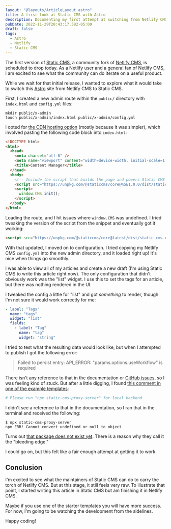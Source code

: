 ```yaml
---
layout: "@layouts/ArticleLayout.astro"
title: A first look at Static CMS with Astro
description: Documenting my first attempt at switching from Netlify CMS to Static CMS
pubDate: 2022-11-29T20:43:17.582-05:00
draft: false
tags:
  - Astro
  - Netlify
  - Static CMS
---
```

The first version of [Static CMS](https://staticjscms.netlify.app), a community fork of [Netlify CMS](https://netlifycms.org), is scheduled to drop today. As a Netlify user and a general fan of Netlify CMS, I am excited to see what the community can do iterate on a useful product.

While we wait for that initial release, I wanted to explore what it would take to switch this [Astro](https://astro.build) site from Netlify CMS to Static CMS.

First, I created a new admin route within the `public/` directory with `index.html` and `config.yml` files:

```shell
mkdir public/x-admin
touch public/x-admin/index.html public/x-admin/config.yml
```

I opted for [the CDN hosting option](https://staticjscms.netlify.app/docs/add-to-your-site-cdn) (mostly because it was simpler), which involved pasting the following code block into `index.html`:

```html
<!DOCTYPE html>
<html>
  <head>
    <meta charset="utf-8" />
    <meta name="viewport" content="width=device-width, initial-scale=1.0" />
    <title>Content Manager</title>
  </head>
  <body>
    <!-- Include the script that builds the page and powers Static CMS -->
    <script src="https://unpkg.com/@staticcms/core@%5E1.0.0/dist/static-cms-core.js"></script>
    <script>
      window.CMS.init();
    </script>
  </body>
</html>
```

Loading the route, and I hit issues where `window.CMS` was undefined. I tried tweaking the version of the script from the snippet and eventually got it working:

```html
<script src="https://unpkg.com/@staticcms/core@latest/dist/static-cms-core.js"></script>
```

With that updated, I moved on to configuration. I tried copying my Netlify CMS `config.yml` into the new admin directory, and it loaded right up! It's nice when things go smoothly.

I was able to view all of my articles and create a new draft (I'm using Static CMS to write this article right now). The only configuration that didn't obviously work was the "list" widget. I use this to set the tags for an article, but there was nothing rendered in the UI.

I tweaked the config a little for "list" and got _something_ to render, though I'm not sure it would work correctly for me:

```yaml
- label: "Tags"
  name: "tags"
  widget: "list"
  fields:
    - label: "Tag"
      name: "tag"
      widget: "string"
```

I tried to test what the resulting data would look like, but when I attempted to publish I got the following error:

> Failed to persist entry: API_ERROR: "params.options.useWorkflow" is required

There isn't any reference to that in the documentation or [GitHub issues](https://github.com/StaticJsCMS/static-cms/issues?q=is%3Aissue+params.options.useWorkflow+), so I was feeling kind of stuck. But after a little digging, I found [this comment in one of the example templates](https://github.com/StaticJsCMS/static-cms-eleventy-netlify-template/blob/main/src/admin/config.yml#L11):

```yaml
# Please run "npx static-cms-proxy-server" for local backend
```

I didn't see a reference to that in the documentation, so I ran that in the terminal and received the following:

```shell
$ npx static-cms-proxy-server
npm ERR! Cannot convert undefined or null to object
```

Turns out [that package does not exist yet](https://www.npmjs.com/package/static-cms-proxy-server). There is a reason why they call it the "bleeding edge."

I could go on, but this felt like a fair enough attempt at getting it to work.

## Conclusion

I'm excited to see what the maintainers of Static CMS can do to carry the torch of Netlify CMS. But at this stage, it still feels very raw. To illustrate that point, I started writing this article in Static CMS but am finishing it in Netlify CMS.

Maybe if you use one of the starter templates you will have more success. For now, I'm going to be watching the development from the sidelines.

Happy coding!
